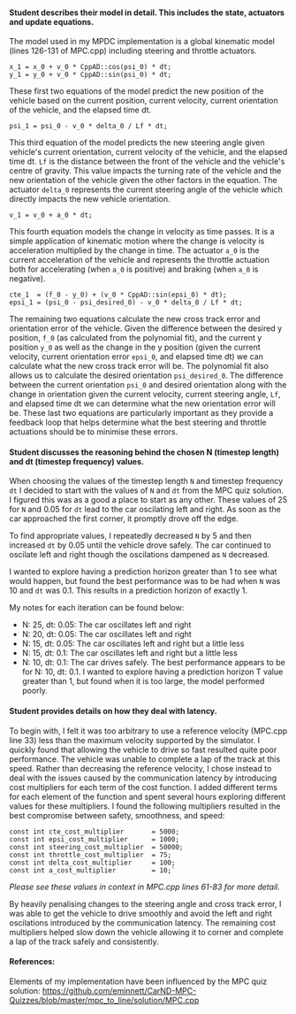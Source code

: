 #### Student describes their model in detail. This includes the state, actuators and update equations.
The model used in my MPDC implementation is a global kinematic model (lines 126-131 of MPC.cpp) including steering and throttle actuators.

```
x_1 = x_0 + v_0 * CppAD::cos(psi_0) * dt;
y_1 = y_0 + v_0 * CppAD::sin(psi_0) * dt;
```

These first two equations of the model predict the new position of the vehicle based on the current position, current velocity, current orientation of the vehicle, and the elapsed time dt.


```
psi_1 = psi_0 - v_0 * delta_0 / Lf * dt;
```

This third equation of the model predicts the new steering angle given vehicle's current orientation, current velocity of the vehicle, and the elapsed time dt. `Lf` is the distance between the front of the vehicle and the vehicle's centre of gravity. This value impacts the turning rate of the vehicle and the new orientation of the vehicle given the other factors in the equation. The actuator `delta_0` represents the current steering angle of the vehicle which directly impacts the new vehicle orientation.

```
v_1 = v_0 + a_0 * dt;
```

This fourth equation models the change in velocity as time passes. It is a simple application of kinematic motion where the change is velocity is acceleration multiplied by the change in time. The actuator `a_0` is the current acceleration of the vehicle and represents the throttle actuation both for accelerating (when `a_0` is positive) and braking (when `a_0` is negative).

```
cte_1  = (f_0 - y_0) + (v_0 * CppAD::sin(epsi_0) * dt);
epsi_1 = (psi_0 - psi_desired_0) - v_0 * delta_0 / Lf * dt;
```

The remaining two equations calculate the new cross track error and orientation error of the vehicle. Given the difference between the desired y position, `f_0` (as calculated from the polynomial fit), and the current y position `y_0` as well as the change in the y position (given the current velocity, current orientation error `epsi_0`, and elapsed time dt) we can calculate what the new cross track error will be. The polynomial fit also allows us to calculate the desired orientation `psi_desired_0`. The difference between the current orientation `psi_0` and desired orientation along with the change in orientation given the current velocity, current steering angle, `Lf`, and elapsed time dt we can determine what the new orientation error will be. These last two equations are particularly important as they provide a feedback loop that helps determine what the best steering and throttle actuations should be to minimise these errors.

#### Student discusses the reasoning behind the chosen N (timestep length) and dt (timestep frequency) values.

When choosing the values of the timestep length `N` and timestep frequency `dt` I decided to start with the values of `N` and `dt` from the MPC quiz solution. I figured this was as a good a place to start as any other. These values of 25 for `N` and 0.05 for `dt` lead to the car oscilating left and right. As soon as the car approached the first corner, it promptly drove off the edge.

To find appropriate values, I repeatedly decreased `N` by 5 and then increased `dt` by 0.05 until the vehicle drove safely. The car continued to oscilate left and right though the oscilations dampened as `N` decreased.

I wanted to explore having a prediction horizon greater than 1 to see what would happen, but found the best performance was to be had when `N` was 10 and `dt` was 0.1. This results in a prediction horizon of exactly 1.

My notes for each iteration can be found below:

- N: 25, dt: 0.05: The car oscillates left and right
- N: 20, dt: 0.05: The car oscillates left and right
- N: 15, dt: 0.05: The car oscillates left and right but a little less
- N: 15, dt: 0.1: The car oscillates left and right but a little less
- N: 10, dt: 0.1: The car drives safely. The best performance appears to be for N: 10, dt: 0.1. I wanted to explore having a prediction horizon T value greater than 1, but found when it is too large, the model performed poorly.


#### Student provides details on how they deal with latency.

To begin with, I felt it was too arbitrary to use a reference velocity (MPC.cpp line 33) less than the maximum velocity supported by the simulator. I quickly found that allowing the vehicle to drive so fast resulted quite poor performance. The vehicle was unable to complete a lap of the track at this speed. Rather than decreasing the reference velocity, I chose instead to deal with the issues caused by the communication latency by introducing cost multipliers for each term of the cost function. I added different terms for each element of the function and spent several hours exploring different values for these multipliers. I found the following multipliers resulted in the best compromise between safety, smoothness, and speed:

```
const int cte_cost_multiplier       = 5000;
const int epsi_cost_multiplier      = 1000;
const int steering_cost_multiplier  = 50000;
const int throttle_cost_multiplier  = 75;
const int delta_cost_multiplier     = 100;
const int a_cost_multiplier         = 10;`
```

*Please see these values in context in MPC.cpp lines 61-83 for more detail.*

By heavily penalising changes to the steering angle and cross track error, I was able to get the vehicle to drive smoothly and avoid the left and right oscilations introduced by the communication latency. The remaining cost multipliers helped slow down the vehicle allowing it to corner and complete a lap of the track safely and consistently.


#### References:
Elements of my implementation have been influenced by the MPC quiz solution: https://github.com/eminnett/CarND-MPC-Quizzes/blob/master/mpc_to_line/solution/MPC.cpp
